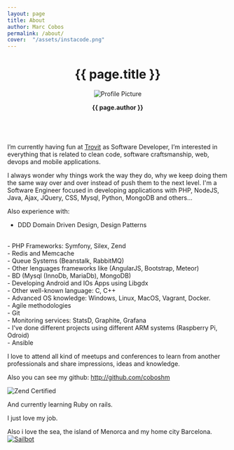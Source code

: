 ```yaml
---
layout: page
title: About
author: Marc Cobos
permalink: /about/
cover:  "/assets/instacode.png"
---
```


<div class="about-header-container {% if page.cover %}has-cover{% endif %}" {% if page.cover %}style="background-image: url({{ page.cover | prepend: site.baseurl }});"{% endif %}>
  <div class="scrim {% if page.cover %}has-cover{% endif %}">
    <header class="about-header">
      <h1 class="title">{{ page.title }}</h1>
      <img src="{{ site.baseurl }}/assets/profile-placeholder.jpg" title="Profile Picture" class="profile">
      <p class="info"><strong>{{ page.author }}</strong></p>
    </header>
  </div>
</div>
<br/>
I’m currently having fun at <a href="trovit.com" target="_blank">Trovit</a> as Software Developer,  I’m interested in everything that is related to clean code, software craftsmanship, web, devops and mobile applications. 

I always wonder why things work the way they do, why we keep doing them the same way over and over instead of push them to the next level. I'm a Software Engineer focused in developing applications with PHP, NodeJS, Java, Ajax, JQuery, CSS, Mysql, Python, MongoDB and others...

Also experience with:
<br/>
- DDD Domain Driven Design, Design Patterns
<br/>
- PHP Frameworks: Symfony, Silex, Zend
<br/>
- Redis and Memcache
<br/>
- Queue Systems (Beanstalk, RabbitMQ)
<br/>
- Other lenguages frameworks like (AngularJS, Bootstrap, Meteor)
<br/>
- BD (Mysql (InnoDb, MariaDb), MongoDB)
<br/>
- Developing Android and IOs Apps using Libgdx
<br/>
- Other well-known language: C, C++
<br/>
- Advanced OS knowledge: Windows, Linux, MacOS, Vagrant, Docker.
<br/>
- Agile methodologies
<br/>
- Git
<br/>
- Monitoring services: StatsD, Graphite, Grafana
<br/>
- I've done different projects using different ARM systems (Raspberry Pi, Odroid)
<br/>
- Ansible
<br/>

I love to attend all kind of meetups and conferences to learn from another professionals and share impressions, ideas and knowledge.

Also you can see my github: <a href="http://github.com/coboshm" target="_blank">http://github.com/coboshm</a>

<img src="{{ site.baseurl }}/assets/zend_certified.jpg" title="Zend Certified" class="image_certified">

And currently learning Ruby on rails.

I just love my job.

Also i love the sea, the island of Menorca and my home city Barcelona.
<a href="{{ site.baseurl }}/assets/velero.jpg" data-lightbox="Marc Cobos Sailboat" data-title="One of the thinks that i love">
  <img src="{{ site.baseurl }}/assets/velero.jpg" class="rounded_big" title="Sailbot">
</a>


